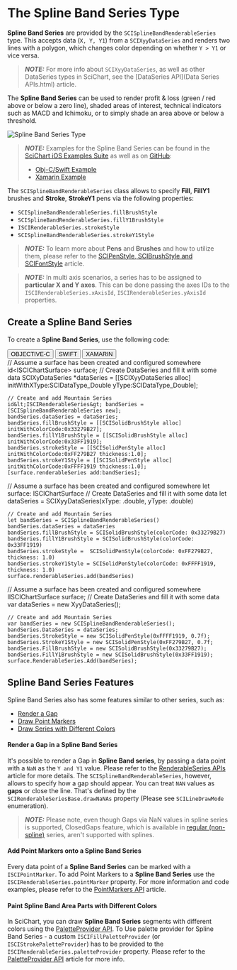 # The Spline Band Series Type
**Spline Band Series** are provided by the `SCISplineBandRenderableSeries` type. This accepts data (`X, Y, Y1`) from a `SCIXyyDataSeries` and renders two lines with a polygon, which changes color depending on whether `Y > Y1` or vice versa.

> **_NOTE:_** For more info about `SCIXyyDataSeries`, as well as other DataSeries types in SciChart, see the [DataSeries API](Data Series APIs.html) article.

The **Spline Band Series** can be used to render profit & loss (green / red above or below a zero line), shaded areas of interest, technical indicators such as MACD and Ichimoku, or to simply shade an area above or below a threshold.

![Spline Band Series Type](img/chart-types-2d/spline-band-chart.png)

> **_NOTE:_** Examples for the Spline Band Series can be found in the [SciChart iOS Examples Suite](https://www.scichart.com/examples/ios-chart/) as well as on [GitHub](https://github.com/ABTSoftware/SciChart.iOS.Examples):
> 
> - [Obj-C/Swift Example](https://www.scichart.com/example/ios-chart/ios-spline-band-chart/)
> - [Xamarin Example](https://www.scichart.com/example/xamarin-chart/xamarin-spline-band-chart-example/)

The `SCISplineBandRenderableSeries` class allows to specify **Fill**, **FillY1** brushes and **Stroke**, **StrokeY1** pens via the following properties:
- `SCISplineBandRenderableSeries.fillBrushStyle`
- `SCISplineBandRenderableSeries.fillY1BrushStyle`
- `ISCIRenderableSeries.strokeStyle`
- `SCISplineBandRenderableSeries.strokeY1Style`

> **_NOTE:_** To learn more about **Pens** and **Brushes** and how to utilize them, please refer to the [SCIPenStyle, SCIBrushStyle and SCIFontStyle](scipenstyle-scibrushstyle-and-scifontstyle.html) article.

> **_NOTE:_** In multi axis scenarios, a series has to be assigned to **particular X and Y axes**. This can be done passing the axes IDs to the `ISCIRenderableSeries.xAxisId`, `ISCIRenderableSeries.yAxisId` properties.

## Create a Spline Band Series
To create a **Spline Band Series**, use the following code:

<div class="code-snippet-tabs">
  <button class="code-snippet-tab" onclick="showCodeFor(event, 'objectivec')">OBJECTIVE-C</button>
  <button class="code-snippet-tab" onclick="showCodeFor(event, 'swift')">SWIFT</button>
  <button class="code-snippet-tab" onclick="showCodeFor(event, 'cs')">XAMARIN</button>
</div>
<div class="code-snippet" id="objectivec">
    // Assume a surface has been created and configured somewhere
    id&lt;ISCIChartSurface&gt; surface;
    // Create DataSeries and fill it with some data
    SCIXyDataSeries *dataSeries = [[SCIXyyDataSeries alloc] initWithXType:SCIDataType_Double yType:SCIDataType_Double];

    // Create and add Mountain Series
    id&lt;ISCIRenderableSeries&gt; bandSeries = [SCISplineBandRenderableSeries new];
    bandSeries.dataSeries = dataSeries;
    bandSeries.fillBrushStyle = [[SCISolidBrushStyle alloc] initWithColorCode:0x33279B27];
    bandSeries.fillY1BrushStyle = [[SCISolidBrushStyle alloc] initWithColorCode:0x33FF1919];
    bandSeries.strokeStyle = [[SCISolidPenStyle alloc] initWithColorCode:0xFF279B27 thickness:1.0];
    bandSeries.strokeY1Style = [[SCISolidPenStyle alloc] initWithColorCode:0xFFFF1919 thickness:1.0];
    [surface.renderableSeries add:bandSeries];
</div>
<div class="code-snippet" id="swift">
    // Assume a surface has been created and configured somewhere
    let surface: ISCIChartSurface
    // Create DataSeries and fill it with some data
    let dataSeries = SCIXyyDataSeries(xType: .double, yType: .double)

    // Create and add Mountain Series
    let bandSeries = SCISplineBandRenderableSeries()
    bandSeries.dataSeries = dataSeries
    bandSeries.fillBrushStyle = SCISolidBrushStyle(colorCode: 0x33279B27)
    bandSeries.fillY1BrushStyle = SCISolidBrushStyle(colorCode: 0x33FF1919)
    bandSeries.strokeStyle =  SCISolidPenStyle(colorCode: 0xFF279B27, thickness: 1.0)
    bandSeries.strokeY1Style = SCISolidPenStyle(colorCode: 0xFFFF1919, thickness: 1.0)
    surface.renderableSeries.add(bandSeries)
</div>
<div class="code-snippet" id="cs">
    // Assume a surface has been created and configured somewhere
    IISCIChartSurface surface;
    // Create DataSeries and fill it with some data
    var dataSeries = new XyyDataSeries<double, double>();
    
    // Create and add Mountain Series
    var bandSeries = new SCISplineBandRenderableSeries();
    bandSeries.DataSeries = dataSeries;
    bandSeries.StrokeStyle = new SCISolidPenStyle(0xFFFF1919, 0.7f);
    bandSeries.StrokeY1Style = new SCISolidPenStyle(0xFF279B27, 0.7f;
    bandSeries.FillBrushStyle = new SCISolidBrushStyle(0x33279B27);
    bandSeries.FillY1BrushStyle = new SCISolidBrushStyle(0x33FF1919);
    surface.RenderableSeries.Add(bandSeries);
</div>

## Spline Band Series Features
Spline Band Series also has some features similar to other series, such as:
- [Render a Gap](#render-a-gap-in-a-spline-band-series)
- [Draw Point Markers](#add-point-markers-onto-a-spline-band-series)
- [Draw Series with Different Colors](#paint-spline-band-area-parts-with-different-colors)

#### Render a Gap in a Spline Band Series
It's possible to render a Gap in **Spline Band series**, by passing a data point with a `NaN` as the `Y and Y1` value. Please refer to the [RenderableSeries APIs](renderableseries-apis.html#adding-a-gap-onto-a-renderableseries) article for more details. The `SCISplineBandRenderableSeries`, however, allows to specify how a gap should appear. You can treat `NAN` values as **gaps** or close the line. That's defined by the `SCIRenderableSeriesBase.drawNaNAs` property (Please see `SCILineDrawMode` enumeration).

> **_NOTE:_** Please note, even though Gaps via NaN values in spline series is supported, ClosedGaps feature, which is available in [regular (non-spline)](2d-chart-types---band-series.html) series, aren't supported with splines.

#### Add Point Markers onto a Spline Band Series
Every data point of a **Spline Band Series** can be marked with a `ISCIPointMarker`. To add Point Markers to a **Spline Band Series** use the `ISCIRenderableSeries.pointMarker` property. For more information and code examples, please refer to the [PointMarkers API](pointmarker-api.html) article.

#### Paint Spline Band Area Parts with Different Colors
In SciChart, you can draw **Spline Band Series** segments with different colors using the [PaletteProvider API](paletteprovider-api.html). 
To Use palette provider for Spline Band Series - a custom `ISCIFillPaletteProvider` (or `ISCIStrokePaletteProvider`) has to be provided to the `ISCIRenderableSeries.paletteProvider` property. Please refer to the [PaletteProvider API](paletteprovider-api.html) article for more info.